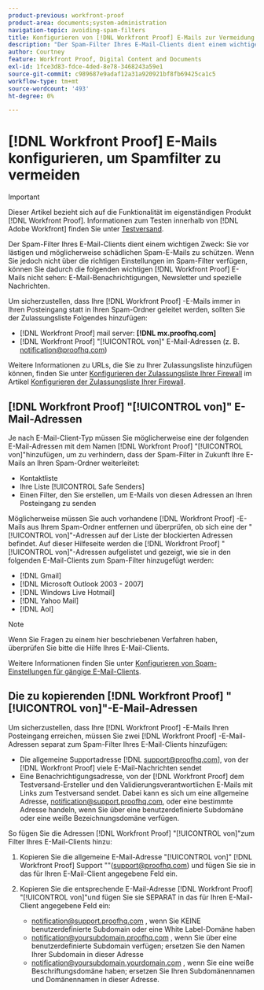 ```yaml
---
product-previous: workfront-proof
product-area: documents;system-administration
navigation-topic: avoiding-spam-filters
title: Konfigurieren von [!DNL Workfront Proof] E-Mails zur Vermeidung von Spam-Filtern
description: "Der Spam-Filter Ihres E-Mail-Clients dient einem wichtigen Zweck: Sie vor lästigen und möglicherweise schädlichen Spam-E-Mails zu schützen. Wenn Sie jedoch nicht über die richtigen Einstellungen im Spam-Filter verfügen, können Sie dadurch die folgenden wichtigen [!DNL Workfront Proof] E-Mails nicht sehen: E-Mail-Benachrichtigungen, Newsletter und spezielle Nachrichten."
author: Courtney
feature: Workfront Proof, Digital Content and Documents
exl-id: 1fce3d83-fdce-4ded-8e78-3468243a59e1
source-git-commit: c989687e9adaf12a31a920921bf8fb69425ca1c5
workflow-type: tm+mt
source-wordcount: '493'
ht-degree: 0%

---
```


# [!DNL Workfront Proof] E-Mails konfigurieren, um Spamfilter zu vermeiden

>[!IMPORTANT]
>
>Dieser Artikel bezieht sich auf die Funktionalität im eigenständigen Produkt [!DNL Workfront Proof]. Informationen zum Testen innerhalb von [!DNL Adobe Workfront] finden Sie unter [Testversand](../../../review-and-approve-work/proofing/proofing.md).

Der Spam-Filter Ihres E-Mail-Clients dient einem wichtigen Zweck: Sie vor lästigen und möglicherweise schädlichen Spam-E-Mails zu schützen. Wenn Sie jedoch nicht über die richtigen Einstellungen im Spam-Filter verfügen, können Sie dadurch die folgenden wichtigen [!DNL Workfront Proof] E-Mails nicht sehen: E-Mail-Benachrichtigungen, Newsletter und spezielle Nachrichten.

Um sicherzustellen, dass Ihre [!DNL Workfront Proof] -E-Mails immer in Ihren Posteingang statt in Ihren Spam-Ordner geleitet werden, sollten Sie der Zulassungsliste Folgendes hinzufügen:

* [!DNL Workfront Proof] mail server: **[!DNL mx.proofhq.com]**
* [!DNL Workfront Proof] &quot;[!UICONTROL von]&quot; E-Mail-Adressen (z. B. notification@proofhq.com)

Weitere Informationen zu URLs, die Sie zu Ihrer Zulassungsliste hinzufügen können, finden Sie unter [Konfigurieren der Zulassungsliste Ihrer Firewall](../../../administration-and-setup/get-started-wf-administration/configure-your-firewall.md) im Artikel [Konfigurieren der Zulassungsliste Ihrer Firewall](../../../administration-and-setup/get-started-wf-administration/configure-your-firewall.md).

## [!DNL Workfront Proof] &quot;[!UICONTROL von]&quot; E-Mail-Adressen

Je nach E-Mail-Client-Typ müssen Sie möglicherweise eine der folgenden E-Mail-Adressen mit dem Namen [!DNL Workfront Proof] &quot;[!UICONTROL von]&quot;hinzufügen, um zu verhindern, dass der Spam-Filter in Zukunft Ihre E-Mails an Ihren Spam-Ordner weiterleitet:

* Kontaktliste
* Ihre Liste [!UICONTROL Safe Senders]
* Einen Filter, den Sie erstellen, um E-Mails von diesen Adressen an Ihren Posteingang zu senden

Möglicherweise müssen Sie auch vorhandene [!DNL Workfront Proof] -E-Mails aus Ihrem Spam-Ordner entfernen und überprüfen, ob sich eine der &quot;[!UICONTROL von]&quot;-Adressen auf der Liste der blockierten Adressen befindet. Auf dieser Hilfeseite werden die [!DNL Workfront Proof] &quot;[!UICONTROL von]&quot;-Adressen aufgelistet und gezeigt, wie sie in den folgenden E-Mail-Clients zum Spam-Filter hinzugefügt werden:

* [!DNL Gmail]
* [!DNL Microsoft Outlook 2003 - 2007]
* [!DNL Windows Live Hotmail]
* [!DNL Yahoo Mail]
* [!DNL Aol]

>[!NOTE]
>
>Wenn Sie Fragen zu einem hier beschriebenen Verfahren haben, überprüfen Sie bitte die Hilfe Ihres E-Mail-Clients.

Weitere Informationen finden Sie unter [Konfigurieren von Spam-Einstellungen für gängige E-Mail-Clients](../../../workfront-proof/wp-emailsntfctns/avoiding-spam-filters/configure-spam-settings-clients.md).

## Die zu kopierenden [!DNL Workfront Proof] &quot;[!UICONTROL von]&quot;-E-Mail-Adressen

Um sicherzustellen, dass Ihre [!DNL Workfront Proof] -E-Mails Ihren Posteingang erreichen, müssen Sie zwei [!DNL Workfront Proof] -E-Mail-Adressen separat zum Spam-Filter Ihres E-Mail-Clients hinzufügen:

* Die allgemeine Supportadresse [!DNL support@proofhq.com], von der [!DNL Workfront Proof] viele E-Mail-Nachrichten sendet
* Eine Benachrichtigungsadresse, von der [!DNL Workfront Proof] dem Testversand-Ersteller und den Validierungsverantwortlichen E-Mails mit Links zum Testversand sendet. Dabei kann es sich um eine allgemeine Adresse, notification@support.proofhq.com, oder eine bestimmte Adresse handeln, wenn Sie über eine benutzerdefinierte Subdomäne oder eine weiße Bezeichnungsdomäne verfügen.

So fügen Sie die Adressen [!DNL Workfront Proof] &quot;[!UICONTROL von]&quot;zum Filter Ihres E-Mail-Clients hinzu:

1. Kopieren Sie die allgemeine E-Mail-Adresse &quot;[!UICONTROL von]&quot; [!DNL Workfront Proof] Support &quot;&quot;(support@proofhq.com) und fügen Sie sie in das für Ihren E-Mail-Client angegebene Feld ein.
1. Kopieren Sie die entsprechende E-Mail-Adresse [!DNL Workfront Proof] &quot;[!UICONTROL von]&quot;und fügen Sie sie SEPARAT in das für Ihren E-Mail-Client angegebene Feld ein:

   * notification@support.proofhq.com , wenn Sie KEINE benutzerdefinierte Subdomain oder eine White Label-Domäne haben
   * notification@yoursubdomain.proofhq.com , wenn Sie über eine benutzerdefinierte Subdomain verfügen; ersetzen Sie den Namen Ihrer Subdomain in dieser Adresse
   * notification@yoursubdomain.yourdomain.com , wenn Sie eine weiße Beschriftungsdomäne haben; ersetzen Sie Ihren Subdomänennamen und Domänennamen in dieser Adresse.

<!--
<p data-mc-conditions="QuicksilverOrClassic.Draft mode">See the relevant section below for your email client to find out where to paste in these two Workfront Proof "[!UICONTROL from]" addresses.</p>
-->
